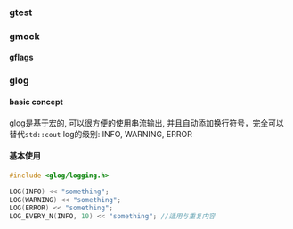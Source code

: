 ### gtest

### gmock

#### gflags

### glog
#### basic concept
glog是基于宏的, 可以很方便的使用串流输出, 并且自动添加换行符号，完全可以替代`std::cout`
log的级别: INFO, WARNING, ERROR
#### 基本使用
```cpp
#include <glog/logging.h>

LOG(INFO) << "something";
LOG(WARNING) << "something";
LOG(ERROR) << "something";
LOG_EVERY_N(INFO, 10) << "something"; //适用与重复内容

```